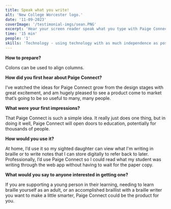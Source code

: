 ```yaml
---
title: Speak what you write!
alt: 'New College Worcester logo.'
date: '11-09-2023'
coverImage: '/testimonial-imgs/sean.PNG'
excerpt: 'Hear your screen reader speak what you type with Paige Connect'
time: '15 min'
people: '1'
skills: 'Technology - using technology with as much independence as possible.'
---
```


**How to prepare?**

Colons can be used to align columns.

**How did you first hear about Paige Connect?**

 I’ve watched the ideas for Paige Connect grow from the design stages with great excitement, and am hugely pleased to see a product come to market that’s going to be so useful to many, many people.
 
**What were your first impressions?**

That Paige Connect is such a simple idea. It really just does one thing, but in doing it well, Paige Connect will open doors to education, potentially for thousands of people.
 
**How would you use it?**

At home, I’d use it so my sighted daughter can view what I'm writing in braille or to write notes that I can store digitally to refer back to later. Professionally, I’d use Paige Connect so I could read what my student was writing through the web app without having to wait for the paper copy.
 
**What would you say to anyone interested in getting one?**

If you are supporting a young person in their learning, needing to learn braille yourself as an adult, or an accomplished braillist with a braille writer you want to make a little smarter, Paige Connect could be the product for you.
